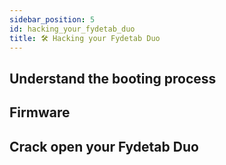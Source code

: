 ```yaml
---
sidebar_position: 5
id: hacking_your_fydetab_duo
title: 🛠️ Hacking your Fydetab Duo
---
```

## Understand the booting process
## Firmware
## Crack open your Fydetab Duo